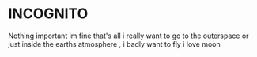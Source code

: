# INCOGNITO
Nothing important
im fine that's all
i really want to go to the outerspace or just inside the earths atmosphere , i badly want to fly
i love moon
